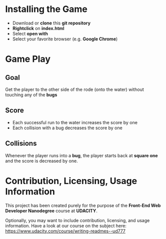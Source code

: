 # Installing the Game
- Download or __clone__ this **git repository**
- **Rightclick** on **index.html**
- Select **open with**
- Select your favorite browser (e.g. __Google Chrome__)

# Game Play

## Goal
Get the player to the other side of the rode (onto the water) without touching
any of the __bugs__

## Score
- Each successful run to the water increases the score by one
- Each collision with a bug decreases the score by one

## Collisions
Whenever the player runs into a __bug__, the player starts back at __square one__
and the score is decreased by one.

# Contribution, Licensing, Usage Information
This project has been created purely for the purpose of the __Front-End Web
Developer Nanodegree__ course at **UDACITY**.

Optionally, you may want to include contribution, licensing, and usage information.
Have a look at our course on the subject here: https://www.udacity.com/course/writing-readmes--ud777
